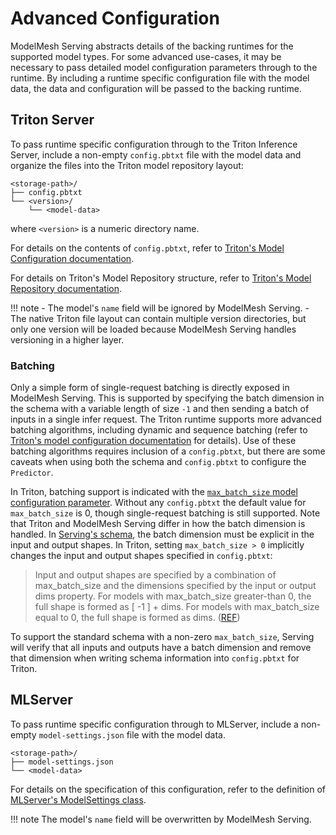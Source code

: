 # Advanced Configuration

ModelMesh Serving abstracts details of the backing runtimes for the supported model
types. For some advanced use-cases, it may be necessary to pass detailed model
configuration parameters through to the runtime. By including a runtime specific
configuration file with the model data, the data and configuration will be
passed to the backing runtime.

## Triton Server

To pass runtime specific configuration through to the Triton Inference Server,
include a non-empty `config.pbtxt` file with the model data and organize the
files into the Triton model repository layout:

```
<storage-path>/
├── config.pbtxt
└── <version>/
    └── <model-data>
```

where `<version>` is a numeric directory name.

For details on the contents of `config.pbtxt`, refer to
[Triton's Model Configuration documentation](https://github.com/triton-inference-server/server/blob/r21.05/docs/model_configuration.md).

For details on Triton's Model Repository structure, refer to
[Triton's Model Repository documentation](https://github.com/triton-inference-server/server/blob/r21.05/docs/model_repository.md).

<!-- prettier-ignore -->
!!! note
    - The model's `name` field will be ignored by ModelMesh Serving.
    - The native Triton file layout can contain multiple version directories, but
      only one version will be loaded because ModelMesh Serving handles versioning in a
      higher layer.

### Batching

Only a simple form of single-request batching is directly exposed in ModelMesh
Serving. This is supported by specifying the batch dimension in the schema with
a variable length of size `-1` and then sending a batch of inputs in a single
infer request. The Triton runtime supports more advanced batching algorithms,
including dynamic and sequence batching
(refer to [Triton's model configuration documentation](https://github.com/triton-inference-server/server/blob/main/docs/model_configuration.md#scheduling-and-batching) for details).
Use of these batching algorithms requires inclusion of a `config.pbtxt`, but there
are some caveats when using both the schema and `config.pbtxt` to configure the
`Predictor`.

In Triton, batching support is indicated with the
[`max_batch_size` model configuration parameter](https://github.com/triton-inference-server/server/blob/main/docs/model_configuration.md#maximum-batch-size).
Without any `config.pbtxt` the default value for `max_batch_size` is 0, though
single-request batching is still supported. Note that Triton and ModelMesh Serving
differ in how the batch dimension is handled. In
[Serving's schema](../predictors/schema.md#schema-format),
the batch dimension must be explicit in the input and output shapes. In Triton,
setting `max_batch_size > 0` implicitly changes the input and output shapes
specified in `config.pbtxt`:

> Input and output shapes are specified by a combination of max_batch_size and the dimensions specified by the input or output dims property. For models with max_batch_size greater-than 0, the full shape is formed as [ -1 ] + dims. For models with max_batch_size equal to 0, the full shape is formed as dims.
> ([REF](https://github.com/triton-inference-server/server/blob/main/docs/model_configuration.md#inputs-and-outputs))

To support the standard schema with a non-zero `max_batch_size`, Serving will
verify that all inputs and outputs have a batch dimension and remove that
dimension when writing schema information into `config.pbtxt` for Triton.

## MLServer

To pass runtime specific configuration through to MLServer, include a non-empty
`model-settings.json` file with the model data.

```
<storage-path>/
├── model-settings.json
└── <model-data>
```

For details on the specification of this configuration, refer to the definition of
[MLServer's ModelSettings class](https://github.com/SeldonIO/MLServer/blob/0.3.2/mlserver/settings.py#L49).

<!-- prettier-ignore -->
!!! note
    The model's `name` field will be overwritten by ModelMesh Serving.
